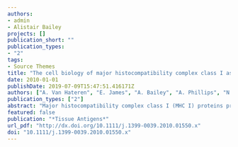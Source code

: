 ```yaml
---
authors:
- admin
- Alistair Bailey
projects: []
publication_short: ""
publication_types:
- "2"
tags:
- Source Themes
title: "The cell biology of major histocompatibility complex class I assembly: towards a molecular understanding"
date: 2010-01-01
publishDate: 2019-07-09T15:47:51.416171Z
authors: ["A. Van Hateren", "E. James", "A. Bailey", "A. Phillips", "N. Dalchau", "T. Elliott"]
publication_types: ["2"]
abstract: "Major histocompatibility complex class I (MHC I) proteins protect the host from intracellular pathogens and cellular abnormalities through the binding of peptide fragments derived primarily from intracellular proteins. These peptide‐MHC complexes are displayed at the cell surface for inspection by cytotoxic T lymphocytes. Here we reveal how MHC I molecules achieve this feat in the face of numerous levels of quality control. Among these is the chaperone tapasin, which governs peptide selection in the endoplasmic reticulum as part of the peptide‐loading complex, and we propose key amino acid interactions central to the peptide selection mechanism. We discuss how the aminopeptidase ERAAP fine‐tunes the peptide repertoire available to assembling MHC I molecules, before focusing on the journey of MHC I molecules through the secretory pathway, where calreticulin provides additional regulation of MHC I expression. Lastly we discuss how these processes culminate to influence immune responses."
featured: false
publication: "*Tissue Antigens*"
url_pdf: "http://dx.doi.org/10.1111/j.1399-0039.2010.01550.x"
doi: "10.1111/j.1399-0039.2010.01550.x"
---
```


